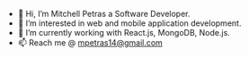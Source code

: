 - 👋 Hi, I’m Mitchell Petras a Software Developer.
- 👀 I’m interested in web and mobile application development.
- 🌱 I’m currently working with React.js, MongoDB, Node.js.
- 📫 Reach me @ mpetras14@gmail.com

<!---
mjp509/mjp509 is a ✨ special ✨ repository because its `README.md` (this file) appears on your GitHub profile.
You can click the Preview link to take a look at your changes.
--->
